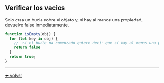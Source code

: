 ## Verificar los vacios

Solo crea un bucle sobre el objeto y, si hay al menos una propiedad, devuelve false inmediatamente.

````js
function isEmpty(obj) {
  for (let key in obj) {
    //  Si el bucle ha comenzado quiere decir que sí hay al menos una propiedad
    return false;
  }
  return true;
}
````

---
[⬅️ volver](https://github.com/VictorHugoAguilar/javascript-interview-questions-explained/blob/main/theory/object-basics/object/readme.md#verificar-los-vacios)
